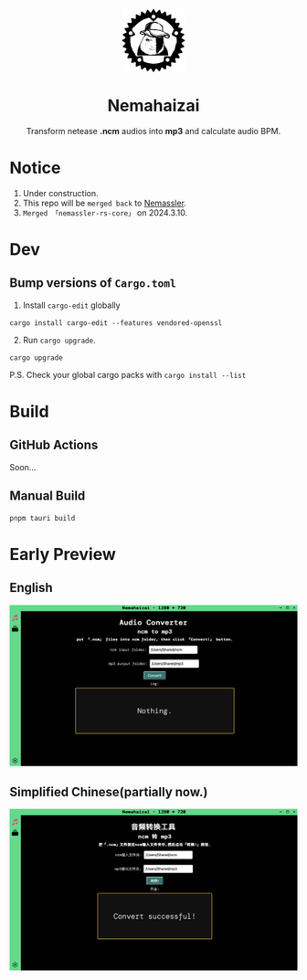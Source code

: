 <p align="center">
  <img src="./.github/img/nmsl-rust.png" 
       style="height: 110px;"/>
</p>

<h1 align="center">Nemahaizai</h1>

<p align="center">
  Transform netease <b>.ncm</b> audios into <b>mp3</b> and calculate audio BPM.
</p>

# Notice
1. Under construction.
2. This repo will be `merged back` to [Nemassler](https://github.com/Vincent-the-gamer/nemassler).
3. `Merged 「nemassler-rs-core」` on 2024.3.10.

# Dev
## Bump versions of `Cargo.toml`

1. Install `cargo-edit` globally

```shell
cargo install cargo-edit --features vendored-openssl
```

2. Run `cargo upgrade`.

```shell
cargo upgrade
```

P.S. Check your global cargo packs with `cargo install --list`


# Build

## GitHub Actions
Soon...

## Manual Build
```shell
pnpm tauri build
```

# Early Preview

## English
![early-en](./.github/img/early-en.png)

## Simplified Chinese(partially now.)
![early-cn](./.github/img/early-cn.png)